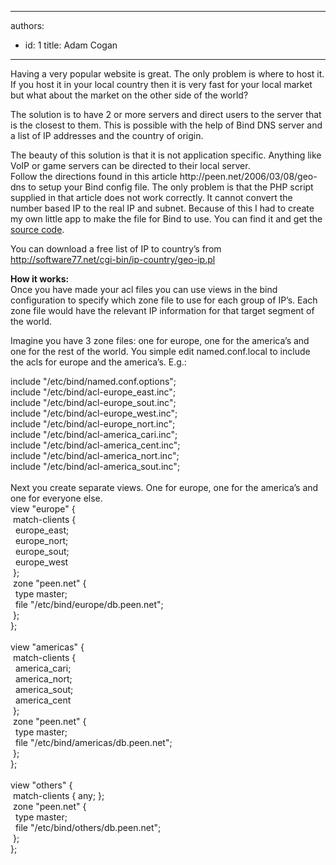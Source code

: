 

---
authors:
  - id: 1
    title: Adam Cogan
---




<span class='intro'> Having a very popular website is great. The only problem is where to host it. If you host it in your local country then it is very fast for your local market but what about the market on the other side of the world? </span>

<p>
                    The solution is to have 2 or more servers and direct users to the server that is
                    the closest to them. This is possible with the help of Bind DNS server and a list
                    of IP addresses and the country of origin.</p><p>
                    The beauty of this solution is that it is not application specific. Anything like
                    VoIP or game servers can be directed to their local server.<br>
                    Follow the directions found in this article http&#58;//peen.net/2006/03/08/geo-dns to
                    setup your Bind config file. The only problem is that the PHP script supplied in
                    that article does not work correctly. It cannot convert the number based IP to the
                    real IP and subnet. Because of this I had to create my own little app to make the
                    file for Bind to use. You can find it and get the <a href="/Documents/IpToCountryConverter.zip">
                        source code</a>.</p><p>
                    You can download a free list of IP to country’s from <a href="/ssw/Redirect/Software77.htm">
                        http&#58;//software77.net/cgi-bin/ip-country/geo-ip.pl</a></p><p>
                    <strong>How it works&#58;<br>
                    </strong>Once you have made your acl files you can use views in the bind configuration
                    to specify which zone file to use for each group of IP’s. Each zone file would
                    have the relevant IP information for that target segment of the world.</p><p>
                    Imagine you have 3 zone files&#58; one for europe, one for the america’s and one
                    for the rest of the world. You simple edit named.conf.local to include the acls
                    for europe and the america’s. E.g.&#58;</p><dl class="code"><dt>
               include &quot;/etc/bind/named.conf.options&quot;;
<br>
               include &quot;/etc/bind/acl-europe_east.inc&quot;;
<br>
               include &quot;/etc/bind/acl-europe_sout.inc&quot;;
<br>
               include &quot;/etc/bind/acl-europe_west.inc&quot;;
<br>
               include &quot;/etc/bind/acl-europe_nort.inc&quot;;
<br>
               include &quot;/etc/bind/acl-america_cari.inc&quot;;
<br>
               include &quot;/etc/bind/acl-america_cent.inc&quot;;
<br>
               include &quot;/etc/bind/acl-america_nort.inc&quot;;
<br>
               include &quot;/etc/bind/acl-america_sout.inc&quot;;
<br>
               <br>
               Next you create separate views. One for europe, one for the america’s 
               and one for everyone else.
<br>
               view &quot;europe&quot; &#123;
<br>
               &#160;match-clients &#123;
<br>
               &#160;&#160;europe_east;
<br>
               &#160;&#160;europe_nort;
<br>
               &#160;&#160;europe_sout;
<br>
               &#160;&#160;europe_west
<br>
               &#160;&#125;;
<br>
               &#160;zone &quot;peen.net&quot; &#123;
<br>
               &#160;&#160;type master;
<br>
               &#160;&#160;file &quot;/etc/bind/europe/db.peen.net&quot;;
<br>
               &#160;&#125;;
<br>
               &#125;;
<br>
                        <br>
               view &quot;americas&quot; &#123;
<br>
               &#160;match-clients &#123;
<br>
               &#160;&#160;america_cari;
<br>
               &#160;&#160;america_nort;
<br>
               &#160;&#160;america_sout;
<br>
               &#160;&#160;america_cent
<br>
               &#160;&#125;;
<br>
               &#160;zone &quot;peen.net&quot; &#123;
<br>
               &#160;&#160;type master;
<br>
               &#160;&#160;file &quot;/etc/bind/americas/db.peen.net&quot;;
<br>
               &#160;&#125;;
<br>
               &#125;;
<br>
                        <br>
               view &quot;others&quot; &#123;
<br>
               &#160;match-clients &#123; any; &#125;;
<br>
               &#160;zone &quot;peen.net&quot; &#123;
<br>
               &#160;&#160;type master;
<br>
               &#160;&#160;file &quot;/etc/bind/others/db.peen.net&quot;;
<br>
               &#160;&#125;;
<br>
               &#125;;
</dt></dl>​



